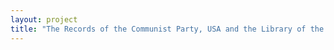 ```yaml
--- 
layout: project 
title: "The Records of the Communist Party, USA and the Library of the Reference Center for Marxist Studies: A Preservation and Access Project" 
---
```



